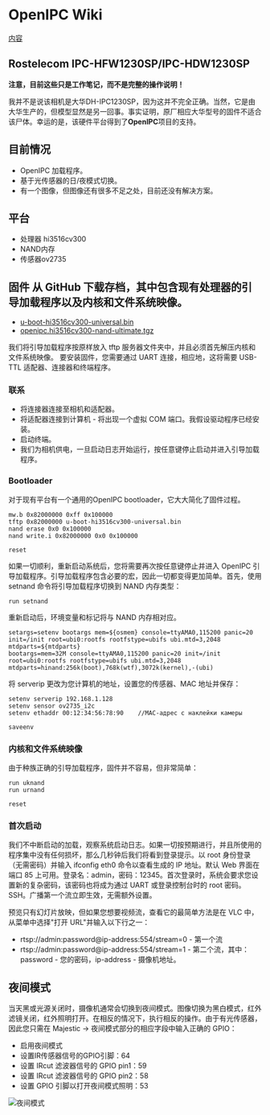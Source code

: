 # OpenIPC Wiki 
[内容](../README.zh.md)

Rostelecom IPC-HFW1230SP/IPC-HDW1230SP 
--------------

**注意，目前这些只是工作笔记，而不是完整的操作说明！**

我并不是说该相机是大华DH-IPC1230SP，因为这并不完全正确。当然，它是由大华生产的，但模型显然是另一回事。事实证明，原厂相应大华型号的固件不适合该尸体。幸运的是，该硬件平台得到了**OpenIPC**项目的支持。

## 目前情况
- OpenIPC 加载程序。
- 基于光传感器的日/夜模式切换。
- 有一个图像，但图像还有很多不足之处，目前还没有解决方案。

## 平台
- 处理器 hi3516cv300
- NAND内存
- 传感器ov2735

## 固件 从 GitHub 下载存档，其中包含现有处理器的引导加载程序以及内核和文件系统映像。
- [u-boot-hi3516cv300-universal.bin](https://github.com/OpenIPC/firmware/releases/download/latest/u-boot-hi3516cv300-universal.bin)
- [openipc.hi3516cv300-nand-ultimate.tgz](https://github.com/OpenIPC/firmware/releases/download/latest/openipc.hi3516cv300-nand-ultimate.tgz)

我们将引导加载程序按原样放入 tftp 服务器文件夹中，并且必须首先解压内核和文件系统映像。  要安装固件，您需要通过 UART 连接，相应地，这将需要 USB-TTL 适配器、连接器和终端程序。

### 联系

- 将连接器连接至相机和适配器。
- 将适配器连接到计算机 - 将出现一个虚拟 COM 端口。我假设驱动程序已经安装。 
- 启动终端。 
- 我们为相机供电，一旦启动日志开始运行，按任意键停止启动并进入引导加载程序。

### Bootloader 
对于现有平台有一个通用的OpenIPC bootloader，它大大简化了固件过程。  
```
mw.b 0x82000000 0xff 0x100000
tftp 0x82000000 u-boot-hi3516cv300-universal.bin
nand erase 0x0 0x100000
nand write.i 0x82000000 0x0 0x100000

reset
```
如果一切顺利，重新启动系统后，您将需要再次按任意键停止并进入 OpenIPC 引导加载程序。引导加载程序包含必要的宏，因此一切都变得更加简单。首先，使用 setnand 命令将引导加载程序切换到 NAND 内存类型： 

```
run setnand
```
重新启动后，环境变量和标记将与 NAND 内存相对应。
```
setargs=setenv bootargs mem=${osmem} console=ttyAMA0,115200 panic=20 init=/init root=ubi0:rootfs rootfstype=ubifs ubi.mtd=3,2048 mtdparts=${mtdparts}
bootargs=mem=32M console=ttyAMA0,115200 panic=20 init=/init root=ubi0:rootfs rootfstype=ubifs ubi.mtd=3,2048 mtdparts=hinand:256k(boot),768k(wtf),3072k(kernel),-(ubi)
```
将 serverip 更改为您计算机的地址，设置您的传感器、MAC 地址并保存：
```
setenv serverip 192.168.1.128
setenv sensor ov2735_i2c
setenv ethaddr 00:12:34:56:78:90    //MAC-адрес с наклейки камеры

saveenv
```
### 内核和文件系统映像 
由于种族正确的引导加载程序，固件并不容易，但非常简单：
```
run uknand
run urnand

reset
```
### 首次启动
我们不中断启动的加载，观察系统启动日志。如果一切按预期进行，并且所使用的程序集中没有任何损坏，那么几秒钟后我们将看到登录提示。以 root 身份登录（无需密码）并输入 ifconfig eth0 命令以查看生成的 IP 地址。默认 Web 界面在端口 85 上可用。登录名：admin，密码：12345。首次登录时，系统会要求您设置新的复杂密码，该密码也将成为通过 UART 或登录控制台时的 root 密码。 SSH。广播第一个流立即生效，无需额外设置。

预览只有幻灯片放映，但如果您想要视频流，查看它的最简单方法是在 VLC 中，从菜单中选择"打开 URL"并输入以下行之一：

- rtsp://admin:password@ip-address:554/stream=0 - 第一个流
- rtsp://admin:password@ip-address:554/stream=1 - 第二个流，其中：password - 您的密码，ip-address - 摄像机地址。

## 夜间模式 
当天黑或光源关闭时，摄像机通常会切换到夜间模式。图像切换为黑白模式，红外滤镜关闭，红外照明打开。在相反的情况下，执行相反的操作。由于有光传感器，因此您只需在 Majestic -> 夜间模式部分的相应字段中输入正确的 GPIO：

- 启用夜间模式
- 设置IR传感器信号的GPIO引脚：64
- 设置 IRcut 滤波器信号的 GPIO pin1：59
- 设置 IRcut 滤波器信号的 GPIO pin2：58
- 设置 GPIO 引脚以打开夜间模式照明：53

![夜间模式](https://mixatronik.ru/wp-content/uploads/2023/02/2023-02-25_15-47-50.png)


